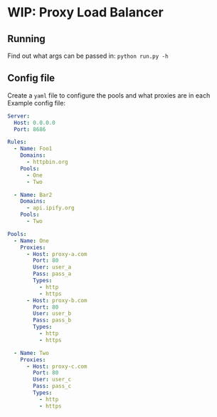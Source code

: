 # WIP: Proxy Load Balancer


## Running
Find out what args can be passed in: `python run.py -h`

## Config file
Create a `yaml` file to configure the pools and what proxies are in each
Example config file:
```yaml
Server:
  Host: 0.0.0.0
  Port: 8686

Rules:
  - Name: Foo1
    Domains:
      - httpbin.org
    Pools:
      - One
      - Two

  - Name: Bar2
    Domains:
      - api.ipify.org
    Pools:
      - Two

Pools:
  - Name: One
    Proxies:
      - Host: proxy-a.com
        Port: 80
        User: user_a
        Pass: pass_a
        Types:
          - http
          - https
      - Host: proxy-b.com
        Port: 80
        User: user_b
        Pass: pass_b
        Types:
          - http
          - https

  - Name: Two
    Proxies:
      - Host: proxy-c.com
        Port: 80
        User: user_c
        Pass: pass_c
        Types:
          - http
          - https


```
